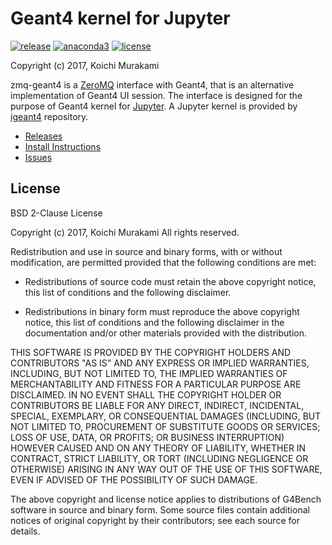 # Geant4 kernel for Jupyter

[![release](https://img.shields.io/github/release/koichi-murakami/igeant4.svg)](https://github.com/koichi-murakami/igeant4/releases)
[![anaconda3](https://img.shields.io/badge/anaconda3-4.4.0-green.svg)](https://docs.continuum.io/)
[![license](https://img.shields.io/github/license/koichi-murakami/igeant4.svg)](LICENSE)

Copyright (c) 2017, Koichi Murakami

zmq-geant4 is a [ZeroMQ](http://zeromq.org/) interface with Geant4,
that is an alternative implementation of Geant4 UI session.
The interface is designed for the purpose of Geant4 kernel
for [Jupyter](http://jupyter.org/).
A Jupyter kernel is provided by
[igeant4](https://github.com/koichi-murakami/igeant4) repository.

* [Releases](https://github.com/koichi-murakami/zmq-geant4/releases)
* [Install Instructions](https://github.com/koichi-murakami/zmq-geant4/wiki/Installation)
* [Issues](https://github.com/koichi-murakami/zmq-geant4/issues)

## License
BSD 2-Clause License

Copyright (c) 2017, Koichi Murakami
All rights reserved.

Redistribution and use in source and binary forms, with or without
modification, are permitted provided that the following conditions are met:

* Redistributions of source code must retain the above copyright notice, this
  list of conditions and the following disclaimer.

* Redistributions in binary form must reproduce the above copyright notice,
  this list of conditions and the following disclaimer in the documentation
  and/or other materials provided with the distribution.

THIS SOFTWARE IS PROVIDED BY THE COPYRIGHT HOLDERS AND CONTRIBUTORS "AS IS"
AND ANY EXPRESS OR IMPLIED WARRANTIES, INCLUDING, BUT NOT LIMITED TO, THE
IMPLIED WARRANTIES OF MERCHANTABILITY AND FITNESS FOR A PARTICULAR PURPOSE ARE
DISCLAIMED. IN NO EVENT SHALL THE COPYRIGHT HOLDER OR CONTRIBUTORS BE LIABLE
FOR ANY DIRECT, INDIRECT, INCIDENTAL, SPECIAL, EXEMPLARY, OR CONSEQUENTIAL
DAMAGES (INCLUDING, BUT NOT LIMITED TO, PROCUREMENT OF SUBSTITUTE GOODS OR
SERVICES; LOSS OF USE, DATA, OR PROFITS; OR BUSINESS INTERRUPTION) HOWEVER
CAUSED AND ON ANY THEORY OF LIABILITY, WHETHER IN CONTRACT, STRICT LIABILITY,
OR TORT (INCLUDING NEGLIGENCE OR OTHERWISE) ARISING IN ANY WAY OUT OF THE USE
OF THIS SOFTWARE, EVEN IF ADVISED OF THE POSSIBILITY OF SUCH DAMAGE.

The above copyright and license notice applies to distributions of
G4Bench software in source and binary form.  Some source files contain
additional notices of original copyright by their contributors;
see each source for details.
